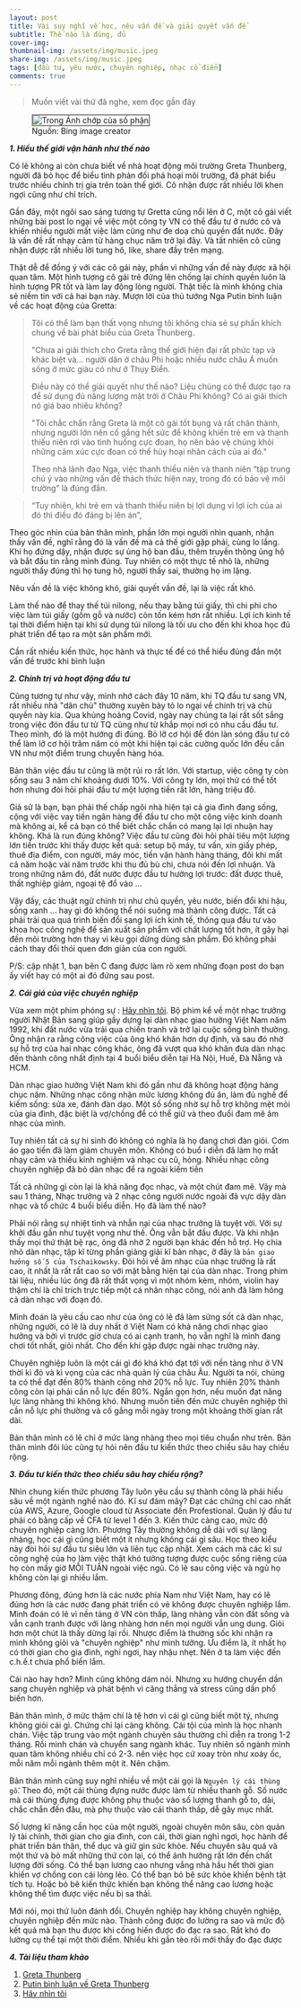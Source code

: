 ```yaml
---
layout: post
title: Vài suy nghĩ về học, nêu vấn đề và giải quyết vấn đề
subtitle: Thế nào là đúng, đủ
cover-img: 
thumbnail-img: /assets/img/music.jpeg
share-img: /assets/img/music.jpeg
tags: [đầu tư, yêu nước, chuyên nghiệp, nhạc cổ điển]
comments: true
---
```


> Muốn viết vài thứ đã nghe, xem đọc gần đây

<figure>
<img src="/assets/img/music.jpeg" alt="Trong Ánh chớp của số phận" style="border: 2px solid  gray;">
<figcaption>Nguồn: Bing image creator
</figcaption>
</figure>


***1\. Hiểu thế giới vận hành như thế nào***

Có lẽ không ai còn chưa biết về nhà hoạt động môi trường Greta Thunberg, người đã bỏ học để biểu tình phản đối phá hoại môi trường, đã phát biểu trước nhiều chính trị gia trên toàn thế giới. Cô nhận được rất nhiều lời khen ngợi cũng như chỉ trích. 

Gần đây, một ngôi sao sáng tương tự Gretta cũng nổi lên ở C, một cô gái viết những bài post lo ngại về việc một công ty VN có thể đầu tư ở nước cô và khiến nhiều người mất việc làm cũng như đe doạ chủ quyền đất nước. Đây là vấn đề rất nhạy cảm từ hàng chục năm trở lại đây. Và tất nhiên cô cũng nhận được rất nhiều lời tung hô, like, share đầy trên mạng. 

Thật dễ để đồng ý với các cô gái này, phần vì những vấn đề này được xã hội quan tâm. Một hình tượng cô gái trẻ đứng lên chống lại chính quyền luôn là hình tượng PR tốt và làm lay động lòng người. Thật tiếc là mình không chia sẻ niềm tin với cả hai bạn này. Mượn lời của thủ tướng Nga Putin bình luận về các hoạt động của Gretta:

> Tôi có thể làm bạn thất vọng nhưng tôi không chia sẻ sự phấn khích chung về bài phát biểu của Greta Thunberg.
> 
> "Chưa ai giải thích cho Greta rằng thế giới hiện đại rất phức tạp và khác biệt và... người dân ở châu Phi hoặc nhiều nước châu Á muốn sống ở mức giàu có như ở Thụy Điển. 
> 
> Điều này có thể giải quyết như thế nào? Liệu chúng có thể được tạo ra để sử dụng đủ năng lượng mặt trời ở Châu Phi không? Có ai giải thích nó giá bao nhiêu không?
>
> "Tôi chắc chắn rằng Greta là một cô gái tốt bụng và rất chân thành, nhưng người lớn nên cố gắng hết sức để không khiến trẻ em và thanh thiếu niên rơi vào tình huống cực đoan, họ nên bảo vệ chúng khỏi những cảm xúc cực đoan có thể hủy hoại nhân cách của ai đó."
>
> Theo nhà lãnh đạo Nga, việc thanh thiếu niên và thanh niên “tập trung chú ý vào những vấn đề thách thức hiện nay, trong đó có bảo vệ môi trường” là đúng đắn.

> “Tuy nhiên, khi trẻ em và thanh thiếu niên bị lợi dụng vì lợi ích của ai đó thì điều đó đáng bị lên án”,

Theo góc nhìn của bản thân mình, phần lớn mọi người nhìn quanh, nhận thấy vấn đề, nghĩ rằng đó là vấn đề mà cả thế giới gặp phải, cùng lo lắng. Khi họ đứng dậy, nhận được sự ủng hộ ban đầu, thêm truyền thông ủng hộ và bắt đầu tin rằng mình đúng. Tuy nhiên có một thực tế nhỏ là, những người thấy đúng thì họ tung hô, người thấy sai, thường họ im lặng. 

Nêu vấn đề là việc không khó, giải quyết vấn đề, lại là việc rất khó.

Làm thế nào để thay thế túi nilong, nếu thay bằng túi giấy, thì chi phí cho việc làm túi giấy (gồm gỗ và nước) còn tốn kém hơn rất nhiều. Lợi ích kinh tế tại thời điểm hiện tại khi sử dụng túi nilong là tối ưu cho đến khi khoa học đủ phát triển để tạo ra một sản phẩm mới.

Cần rất nhiều kiến thức, học hành và thực tế đề có thể hiểu đúng đắn một vấn đề trước khi bình luận

***2\. Chính trị và hoạt động đầu tư***

Cũng tương tự như vậy, mình nhớ cách đây 10 năm, khi TQ đầu tư sang VN, rất nhiều nhà "dân chủ" thường xuyên bày tỏ lo ngại về chính trị và chủ quyền này kia. Qua khủng hoảng Covid, ngày nay chúng ta lại rất sốt sắng trong việc đón đầu tư từ TQ cũng như từ khắp mọi nơi có nhu cầu đầu tư. Theo mình, đó là một hướng đi đúng. Bỏ lỡ cơ hội để đón làn sóng đầu tư có thể làm lỡ cơ hội trăm năm có một khi hiện tại các cường quốc lớn đều cần VN như một điểm trung chuyển hàng hóa. 

Bản thân việc đầu tư cũng là một rủi ro rất lớn. Với startup, việc công ty còn sống sau 3 năm chỉ khoảng dưới 10%. Với công ty lớn, mọi thứ có thể tốt hơn nhưng đòi hỏi phải đầu tư một lượng tiền rất lớn, hàng triệu đô. 

Giả sử là bạn, bạn phải thế chấp ngôi nhà hiện tại cả gia đình đang sống, cộng với việc vay tiền ngân hàng để đầu tư cho một công việc kinh doanh mà không ai, kể cả bạn có thể biết chắc chắn có mang lại lợi nhuận hay không. Khá là run đúng không? Việc đầu tư cũng đòi hỏi phải tiêu một lượng lớn tiền trước khi thấy được kết quả: setup bộ máy, tư vấn, xin giấy phép, thuê địa điểm, con người, máy móc, tiền vận hành hàng tháng, đôi khi mất cả năm hoặc vài năm trước khi thu đủ bù chi, chưa nói đến lợi nhuận. Và trong những năm đó, đất nước được đầu tư hưởng lợi trước: đất được thuê, thất nghiệp giảm, ngoại tệ đổ vào ...

Vậy đấy, các thuật ngữ chính trị như chủ quyền, yêu nước, biến đổi khí hậu, sống xanh ... hay gì đó không thể nói suông mà thành công được. Tất cả phải trải qua quá trình biến đổi sang lợi ích kinh tế, thông qua đầu tư vào khoa học công nghệ để sản xuất sản phẩm với chất lượng tốt hơn, ít gây hại đến môi trường hơn thay vì kêu gọi dừng dùng sản phẩm. Đó không phải cách thay đổi thói quen đơn giản của con người. 

P/S: cập nhật 1, bạn bên C đang được làm rõ xem những đoạn post do bạn ấy viết hay có một ai đó đứng sau post.

***2\. Cái giá của việc chuyên nghiệp***

Vừa xem một phim phóng sự : [Hãy nhìn tôi](https://fb.watch/oZ2i_qpC-F/). Bộ phim kể về một nhạc trưởng người Nhật Bản sang giúp gầy dựng lại dàn nhạc giao hưởng Việt Nam năm 1992, khi đất nước vừa trải qua chiến tranh và trở lại cuộc sống bình thường. Ông nhận ra rằng công việc của ông khó khăn hơn dự định, và sau đó nhờ sự hỗ trợ của hai nhạc công khác, ông đã vượt qua khó khăn đưa dàn nhạc đến thành công nhất định tại 4 buổi biểu diễn tại Hà Nội, Huế, Đà Nẵng và HCM. 

Dàn nhạc giao hưởng Việt Nam khi đó gần như đã không hoạt động hàng chục năm. Những nhạc công nhận mức lương không đủ ăn, làm đủ nghề để kiếm sống: sửa xe, đánh đàn dạo. Một số sống nhờ sự hỗ trợ không mệt mỏi của gia đình, đặc biệt là vợ/chồng để có thể giữ và theo đuổi đam mê âm nhạc của mình. 

Tuy nhiên tất cả sự hi sinh đó không có nghĩa là họ đang chơi đàn giỏi. Cơm áo gạo tiền đã làm giảm chuyên môn. Không có buổ i diễn đã làm họ mất nhạy cảm và thiếu kinh nghiệm và nhạc cụ cũ, hỏng. Nhiều nhạc công chuyên nghiệp đã bỏ dàn nhạc để ra ngoài kiếm tiền

Tất cả những gì còn lại là khả năng đọc nhạc, và một chút đam mê. Vậy mà sau 1 tháng, Nhạc trưởng và 2 nhạc công người nước ngoài đã vực dậy dàn nhạc và tổ chức 4 buổi biểu diễn. Họ đã làm thế nào?

Phải nói rằng sự nhiệt tình và nhẫn nại của nhạc trưởng là tuyệt vời. Với sự khởi đầu gần như tuyệt vọng như thế. Ông vẫn bắt đầu được. Và khi nhận thấy mọi thứ thật bệ rạc, ông đã nhờ 2 người bạn khác đến hỗ trợ. Họ chia nhỏ dàn nhạc, tập kĩ từng phần giảng giải kĩ bản nhạc, ở đây là `bản giao hưởng số 5 của Tschaikowsky`. Đòi hỏi về âm nhạc của nhạc trưởng là rất cao, ít nhất là rất rất cao so với mặt bằng hiện tại của dàn nhạc. Trong phim tài liệu, nhiều lúc ông đã rất thất vọng vì một nhóm kèm, nhóm, violin hay thậm chí là chỉ trích trực tiếp một cá nhân nhạc công, nói anh đã làm hỏng cả dàn nhạc với đoạn đó. 

Mình đoán là yêu cầu cao như của ông có lẽ đã làm sửng sốt cả dàn nhạc, những người, có lẽ là duy nhất ở Việt Nam có khả năng chơi nhạc giao hưởng và bởi vì trước giờ chưa có ai cạnh tranh, họ vẫn nghĩ là mình đang chơi tốt nhất, giỏi nhất. Cho đến khi gặp được ngài nhạc trưởng này. 

Chuyên nghiệp luôn là một cái gì đó khá khó đạt tới với nền tảng như ở VN thời kì đó và kì vọng của các nhà quản lý của châu Âu. Người ta nói, chúng ta có thể đạt đến 80% thành công nhờ 20% nỗ lực. Tuy nhiên 20% thành công còn lại phải cần nỗ lực đến 80%. Ngắn gọn hơn, nếu muốn đạt năng lực làng nhàng thì không khó. Nhưng muốn tiến đến mức chuyên nghiệp thì cần nỗ lực phi thường và cố gắng mỗi ngày trong một khoảng thời gian rất dài. 

Bản thân mình có lẽ chỉ ở mức làng nhàng theo mọi tiêu chuẩn như trên. Bản thân mình đôi lúc cũng tự hỏi nên đầu tư kiến thức theo chiều sâu hay chiều rộng. 

***3\. Đầu tư kiến thức theo chiều sâu hay chiều rộng?***

Nhìn chung kiến thức phương Tây luôn yêu cầu sự thành công là phải hiểu sâu về một ngành nghề nào đó. Kĩ sư đám mây? Đạt các chứng chỉ cao nhất của AWS, Azure, Google cloud từ Associate đến Profestional. Quản lý đầu tư phải có bằng cấp về CFA từ level 1 đến 3. Kiến thức càng cao, mức độ chuyên nghiệp càng lớn. Phương Tây thường không dễ dãi với sự làng nhàng, học cái gì cũng biết một ít nhưng không cái gì sâu. Học theo kiểu này đòi hỏi sự đầu tư siêu lớn và liên tục cập nhật. Xem cách mà các kĩ sư công nghệ của họ làm việc thật khó tưởng tượng được cuộc sống riêng của họ còn mấy giờ MỖI TUẦN ngoài việc ngủ. Có lẽ sau công việc và ngủ họ không còn lại gì nhiều lắm.

Phương đông, đúng hơn là các nước phía Nam như Việt Nam, hay có lẽ đúng hơn là các nước đang phát triển có vẻ không được chuyên nghiệp lắm. Mình đoán có lẽ vì nền tảng ở VN còn thấp, làng nhàng vẫn còn đất sống và vẫn cạnh tranh được với làng nhàng hơn nên mọi người vẫn ung dung. Giỏi hơn một chút là thấy dừng lại rồi. Nhược điểm là thường sốc khi nhận ra mình không giỏi và "chuyên nghiệp" như mình tưởng. Ưu điểm là, ít nhất họ có thời gian cho gia đình, nghỉ ngơi, hay nhậu nhẹt. Nên ở ta làm việc đến c.h.ế.t chưa phổ biến lắm.

Cái nào hay hơn? Mình cũng không dám nói. Nhưng xu hướng chuyển dần sang chuyên nghiệp và phát bệnh vì căng thẳng và stress cũng dần phổ biến hơn. 

Bản thân mình, ở mức thậm chí là tệ hơn vì cái gì cũng biết một tý, nhưng không giỏi cái gì. Chứng chỉ lại càng không. Cái tội của mình là học nhanh chán. Việc tập trung vào một ngành chuyên sâu thường chỉ diễn ra trong 1-2 tháng. Rồi mình chán và chuyển sang ngành khác. Tuy nhiên số ngành mình quan tâm không nhiều chỉ có 2-3. nên việc học cứ xoay tròn như xoáy ốc, mỗi năm mỗi ngành thêm một ít. Nên chậm.

Bản thân mình cũng suy nghĩ nhiều về một cái gọi là `Nguyên lý cái thùng gỗ`. Theo đó, một cái thùng đựng nước được làm từ nhiều thanh gỗ. Số nước mà cái thùng đựng được không phụ thuộc vào số lượng thanh gỗ to, dài, chắc chắn đến đâu, mà phụ thuộc vào cái thanh thấp, dễ gãy mục nhất. 

Số lượng kĩ năng cần học của một người, ngoài chuyên môn sâu, còn quản lý tài chính, thời gian cho gia đình, con cái, thời gian nghỉ ngơi, học hành để phát triển bản thân, thể dục và giữ gìn sức khỏe. Nếu chuyên sâu quá và một thứ và bỏ mất những thứ còn lại, có thể ảnh hưởng rất lớn đến chất lượng đời sống. Có thể bạn lương cao nhưng vắng nhà hầu hết thời gian khiến vợ chồng con cái lỏng lẻo. Có thể bạn bỏ bê sức khỏe khiến bệnh tật tích tụ. Hoặc bỏ bê kiến thức khiến bạn không thể nâng cao lương hoặc không thể tìm được việc nếu bị sa thải. 

Mới nói, mọi thứ luôn đánh đổi. Chuyên nghiệp hay không chuyên nghiệp, chuyên nghiệp đến mức nào. Thành công được đo lường ra sao và mức độ kết quả mà bạn thu được khi cống hiến được đo đạc ra sao. Rất khó đo lường cụ thể tại một thời điểm. Nhiều khi gần tèo rồi mới thấy đo đạc được

***4\. Tài liệu tham khảo***
1. [Greta Thunberg](https://vnexpress.net/co-be-noi-tieng-toan-cau-vi-bo-hoc-de-dau-tranh-cho-moi-truong-3984559.html)
2. [Putin bình luận về Greta Thunberg](https://tass.com/politics/1081085?utm_source=google.com&utm_medium=organic&utm_campaign=google.com&utm_referrer=google.com)
3. [Hãy nhìn tôi](https://fb.watch/oZ2i_qpC-F/)